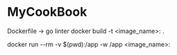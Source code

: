 # MyCookBook
Dockerfile -> go linter
docker build -t <image_name>:<tag> .
	
docker run --rm -v $(pwd):/app -w /app <image_name>:<tag>
